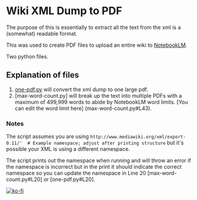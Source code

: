 # Wiki XML Dump to PDF

The purpose of this is essentially to extract all the text from the xml is a (somewhat) readable format. 

This was used to create PDF files to upload an entire wiki to [NotebookLM](https://notebooklm.google.com/).

Two python files. 

## Explanation of files

1. [one-pdf.py](one-pdf.py) will convert the xml dump to one large pdf. 
2. [max-word-count.py] will break up the text into multiple PDFs with a maximum of 499,999 words to abide by NotebookLM word limits. [You can edit the word limit here] (max-word-count.py#L43).

### Notes

The script assumes you are using `http://www.mediawiki.org/xml/export-0.11/'  # Example namespace; adjust after printing structure` but it's possible your XML is using a different namespace. 

The script prints out the namespace when running and will throw an error if the namespace is incorrect but in the print it should indicate the correct namespace so you can update the namespace in Line 20 [max-word-count.py#L20] or [one-pdf.py#L20].

[![ko-fi](https://ko-fi.com/img/githubbutton_sm.svg)](https://ko-fi.com/M4M314FOFQ)